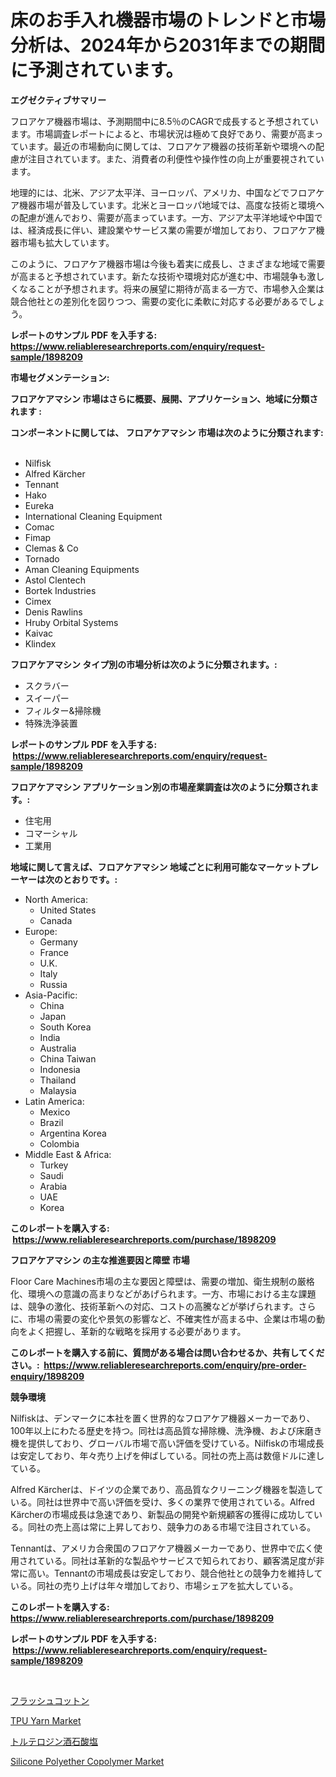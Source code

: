 <p><h1>床のお手入れ機器市場のトレンドと市場分析は、2024年から2031年までの期間に予測されています。</h1></p><p><strong>エグゼクティブサマリー</strong></p>
<p><p>フロアケア機器市場は、予測期間中に8.5％のCAGRで成長すると予想されています。市場調査レポートによると、市場状況は極めて良好であり、需要が高まっています。最近の市場動向に関しては、フロアケア機器の技術革新や環境への配慮が注目されています。また、消費者の利便性や操作性の向上が重要視されています。</p><p>地理的には、北米、アジア太平洋、ヨーロッパ、アメリカ、中国などでフロアケア機器市場が普及しています。北米とヨーロッパ地域では、高度な技術と環境への配慮が進んでおり、需要が高まっています。一方、アジア太平洋地域や中国では、経済成長に伴い、建設業やサービス業の需要が増加しており、フロアケア機器市場も拡大しています。</p><p>このように、フロアケア機器市場は今後も着実に成長し、さまざまな地域で需要が高まると予想されています。新たな技術や環境対応が進む中、市場競争も激しくなることが予想されます。将来の展望に期待が高まる一方で、市場参入企業は競合他社との差別化を図りつつ、需要の変化に柔軟に対応する必要があるでしょう。</p></p>
<p><strong>レポートのサンプル PDF を入手する: <a href="https://www.reliableresearchreports.com/enquiry/request-sample/1898209">https://www.reliableresearchreports.com/enquiry/request-sample/1898209</a></strong></p>
<p><strong>市場セグメンテーション:</strong></p>
<p><strong> フロアケアマシン 市場はさらに概要、展開、アプリケーション、地域に分類されます :</strong></p>
<p><strong>コンポーネントに関しては、 フロアケアマシン 市場は次のように分類されます: &nbsp;</strong></p>
<p><ul><li>Nilfisk</li><li>Alfred Kärcher</li><li>Tennant</li><li>Hako</li><li>Eureka</li><li>International Cleaning Equipment</li><li>Comac</li><li>Fimap</li><li>Clemas & Co</li><li>Tornado</li><li>Aman Cleaning Equipments</li><li>Astol Clentech</li><li>Bortek Industries</li><li>Cimex</li><li>Denis Rawlins</li><li>Hruby Orbital Systems</li><li>Kaivac</li><li>Klindex</li></ul></p>
<p><strong> フロアケアマシン タイプ別の市場分析は次のように分類されます。:</strong></p>
<p><ul><li>スクラバー</li><li>スイーパー</li><li>フィルター&掃除機</li><li>特殊洗浄装置</li></ul></p>
<p><strong>レポートのサンプル PDF を入手する: &nbsp;<a href="https://www.reliableresearchreports.com/enquiry/request-sample/1898209">https://www.reliableresearchreports.com/enquiry/request-sample/1898209</a></strong></p>
<p><strong> フロアケアマシン アプリケーション別の市場産業調査は次のように分類されます。:</strong></p>
<p><ul><li>住宅用</li><li>コマーシャル</li><li>工業用</li></ul></p>
<p><strong>地域に関して言えば、フロアケアマシン 地域ごとに利用可能なマーケットプレーヤーは次のとおりです。:</strong></p>
<p><ul>
    <li>
        North America:
        <ul>
            <li>United States</li>
            <li>Canada</li>
        </ul>
    </li>
    <li>
        Europe:
        <ul>
            <li>Germany</li>
            <li>France</li>
            <li>U.K.</li>
            <li>Italy</li>
            <li>Russia</li>
        </ul>
    </li>
    <li>
        Asia-Pacific:
        <ul>
            <li>China</li>
            <li>Japan</li>
            <li>South Korea</li>
            <li>India</li>
            <li>Australia</li>
            <li>China Taiwan</li>
            <li>Indonesia</li>
            <li>Thailand</li>
            <li>Malaysia</li>
        </ul>
    </li>
    <li>
        Latin America:
        <ul>
            <li>Mexico</li>
            <li>Brazil</li>
            <li>Argentina Korea</li>
            <li>Colombia</li>
        </ul>
    </li>
    <li>
        Middle East & Africa:
        <ul>
            <li>Turkey</li>
            <li>Saudi</li>
            <li>Arabia</li>
            <li>UAE</li>
            <li>Korea</li>
        </ul>
    </li>
    </ul></p>
<p><strong>このレポートを購入する: &nbsp;<a href="https://www.reliableresearchreports.com/purchase/1898209">https://www.reliableresearchreports.com/purchase/1898209</a></strong></p>
<p><strong>フロアケアマシン の主な推進要因と障壁 市場</strong></p>
<p><p>Floor Care Machines市場の主な要因と障壁は、需要の増加、衛生規制の厳格化、環境への意識の高まりなどがあげられます。一方、市場における主な課題は、競争の激化、技術革新への対応、コストの高騰などが挙げられます。さらに、市場の需要の変化や景気の影響など、不確実性が高まる中、企業は市場の動向をよく把握し、革新的な戦略を採用する必要があります。</p></p>
<p><strong>このレポートを購入する前に、質問がある場合は問い合わせるか、共有してください。:&nbsp; <a href="https://www.reliableresearchreports.com/enquiry/pre-order-enquiry/1898209">https://www.reliableresearchreports.com/enquiry/pre-order-enquiry/1898209</a></strong></p>
<p><strong>競争環境</strong></p>
<p><p>Nilfiskは、デンマークに本社を置く世界的なフロアケア機器メーカーであり、100年以上にわたる歴史を持つ。同社は高品質な掃除機、洗浄機、および床磨き機を提供しており、グローバル市場で高い評価を受けている。Nilfiskの市場成長は安定しており、年々売り上げを伸ばしている。同社の売上高は数億ドルに達している。</p><p>Alfred Kärcherは、ドイツの企業であり、高品質なクリーニング機器を製造している。同社は世界中で高い評価を受け、多くの業界で使用されている。Alfred Kärcherの市場成長は急速であり、新製品の開発や新規顧客の獲得に成功している。同社の売上高は常に上昇しており、競争力のある市場で注目されている。</p><p>Tennantは、アメリカ合衆国のフロアケア機器メーカーであり、世界中で広く使用されている。同社は革新的な製品やサービスで知られており、顧客満足度が非常に高い。Tennantの市場成長は安定しており、競合他社との競争力を維持している。同社の売り上げは年々増加しており、市場シェアを拡大している。</p></p>
<p><strong>このレポートを購入する: &nbsp; <a href="https://www.reliableresearchreports.com/purchase/1898209">https://www.reliableresearchreports.com/purchase/1898209</a></strong></p>
<p><strong>レポートのサンプル PDF を入手する: &nbsp;<a href="https://www.reliableresearchreports.com/enquiry/request-sample/1898209">https://www.reliableresearchreports.com/enquiry/request-sample/1898209</a></strong><strong></strong></p>
<p>&nbsp;</p>
<p><p><a href="https://medium.com/@sashabeier2023/%E3%83%95%E3%83%A9%E3%83%83%E3%82%B7%E3%83%A5%E7%B6%BF%E5%B8%82%E5%A0%B4-2031%E5%B9%B4%E3%81%BE%E3%81%A7%E3%81%AE%E3%83%88%E3%83%AC%E3%83%B3%E3%83%89-%E4%BA%88%E6%B8%AC-%E7%AB%B6%E4%BA%89%E5%88%86%E6%9E%90-88279e6cad7f">フラッシュコットン</a></p><p><a href="https://github.com/arionmp/Market-Research-Report-List-2/blob/main/tpu-yarn-market.md">TPU Yarn Market</a></p><p><a href="https://medium.com/@gregoriookeefe2023/%E3%83%88%E3%83%AB%E3%83%86%E3%83%AD%E3%82%B8%E3%83%B3%E9%85%92%E7%9F%B3%E9%85%B8%E5%A1%A9%E5%B8%82%E5%A0%B4%E5%88%86%E6%9E%90-%E3%81%9D%E3%81%AEcagr-%E5%B8%82%E5%A0%B4%E3%82%BB%E3%82%B0%E3%83%A1%E3%83%B3%E3%83%86%E3%83%BC%E3%82%B7%E3%83%A7%E3%83%B3-%E3%81%8A%E3%82%88%E3%81%B3%E4%B8%96%E7%95%8C%E3%81%AE%E7%94%A3%E6%A5%AD%E6%A6%82%E8%A6%81-2309a692a8cd">トルテロジン酒石酸塩</a></p><p><a href="https://github.com/markusgodoy/Market-Research-Report-List-2/blob/main/silicone-polyether-copolymer-market.md">Silicone Polyether Copolymer Market</a></p></p>